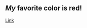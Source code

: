 ## *My* favorite color is **red!**
[Link](https://thisporker.github.io/cse15l-lab-reports/testing)



